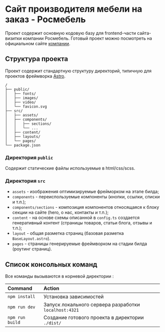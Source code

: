 # Сайт производителя мебели на заказ - Росмебель

Проект содержит основную кодовую базу для frontend-части сайта-визитки компании Росмебель. Готовый проект можно посмотреть на официальном сайте [компании](https://rosmebeli.com).

## Структура проекта

Проект содержит стандартную структуру директорий, типичную для проектов фреймворка [Astro](https://astro.build). 

```text
/
├── public/
│   ├── fonts/
│   ├── images/
│   ├── video/
│   └── favicon.svg
├── src/
│   ├── assets/
│   ├── components/
│   │   ├── sections/  
│   │   └── ...
│   ├── content/
│   ├── layouts/
│   └── pages/
└── package.json
```

### Директория `public`
Содержит статические файлы используемые в html/css/scss.

### Директория `src`
 * `assets` - изображения оптимизируемые фрейморком на этапе билда;
 * `components` - переиспользуемые компоненты (кнопки, ссылки, списки и т.п.);
 * `components/sections` - композиция компонентов относящаяся к блоку секции на сайте (hero, о нас, контакты и т.п.);
 * `content` - на основе схемы описанной в `config.ts` создается генеративный контент (страницы товаров, статьи блога, отзывы и т.п.);
 * `layout` - общая разметка страниц (базовая разметка `BaseLayout.astro`).
 * `pages` - страницы генерируемые фреймворком на стадии билда (роутинг страниц).

## Список консольных команд

Все команды вызываются в корневой директории :

| Command                   | Action                                                 |
| :------------------------ | :----------------------------------------------------- |
| `npm install`             | Установка зависимостей                                 |
| `npm run dev`             | Запуск локального сервера разработки  `localhost:4321` |
| `npm run build`           | Создание готового проекта в директории `./dist/`       |

